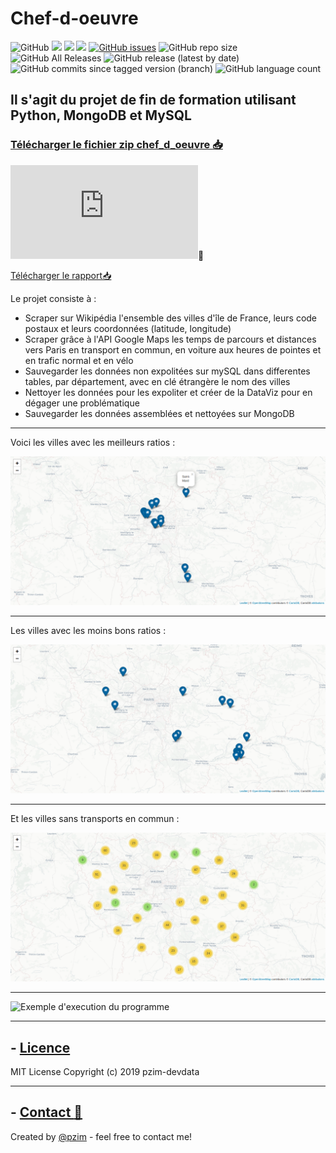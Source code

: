 # Chef-d-oeuvre
![GitHub](https://img.shields.io/github/license/pzim-devdata/DATA-developer?style=plastic)    ![](https://img.shields.io/badge/Works%20with-Python%203-red?style=plastic)       ![](https://img.shields.io/badge/Works%20with-MongoDB-blue?style=plastic)    ![](https://img.shields.io/badge/Works%20with-MySQL-yellow?style=plastic)    [![GitHub issues](https://img.shields.io/github/issues/pzim-devdata/DATA-developer?style=plastic)](https://github.com/pzim-devdata/DATA-developer/issues)    ![GitHub repo size](https://img.shields.io/github/repo-size/pzim-devdata/DATA-developer?style=plastic)    ![GitHub All Releases](https://img.shields.io/github/downloads/pzim-devdata/DATA-developer/total?style=plastic)    ![GitHub release (latest by date)](https://img.shields.io/github/v/release/pzim-devdata/DATA-developer?style=plastic)    ![GitHub commits since tagged version (branch)](https://img.shields.io/github/commits-since/pzim-devdata/DATA-developer/v1.0.0)    ![GitHub language count](https://img.shields.io/github/languages/count/pzim-devdata/DATA-developer?style=plastic)
## Il s'agit du projet de fin de formation utilisant Python, MongoDB et MySQL
### [Télécharger le fichier zip chef_d_oeuvre :inbox_tray:](https://github.com/pzim-devdata/dev-data/raw/master/chef-d'oeuvre/chef_d_oeuvre.zip)

![Consulter le rapport ](https://github.com/pzim-devdata/DATA-developer/blob/master/chef-d'oeuvre/Rapport.pdf):blue_book:

[Télécharger le rapport:inbox_tray:](https://github.com/pzim-devdata/dev-data/raw/master/chef-d'oeuvre/Rapport.pdf)


Le projet consiste à :

- Scraper sur Wikipédia l'ensemble des villes d'île de France, leurs code postaux et leurs coordonnées (latitude, longitude)
- Scraper grâce à l'API Google Maps les temps de parcours et distances vers Paris en transport en commun, en voiture aux heures de pointes et en trafic normal et en vélo
- Sauvegarder les données non expolitées sur mySQL dans differentes tables, par département, avec en clé étrangère le nom des villes
- Nettoyer les données pour les expoliter et créer de la DataViz pour en dégager une problématique
- Sauvegarder les données assemblées et nettoyées sur MongoDB

----------------------------------

Voici les villes avec les meilleurs ratios :

![alt text](folium_meilleurs_villes.png)

------------------------------------

Les villes avec les moins bons ratios :

![alt text](folium_ville_moins_bons_kpi.png)

------------------------------------

Et les villes sans transports en commun :

![alt text](folium_ville_sans_transport.png)

------------------------------------

![Exemple d'execution du programme](chef_d_oeuvre/templates/capture_ecran_terminal_scraping.png)

--------------------------------------------

## - [Licence](https://github.com/pzim-devdata/DATA-developer/raw/master/LICENSE)
MIT License
Copyright (c) 2019 pzim-devdata

--------------------------------------------

## - [Contact :email:](mailto:pizim@posteo.net?subject=Contact%20from%20Github)
Created by [@pzim](https://www.pzim.fr/) - feel free to contact me!









